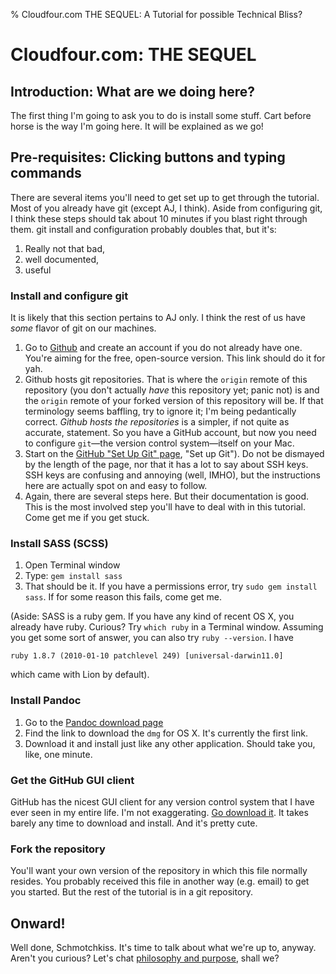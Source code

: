 % Cloudfour.com THE SEQUEL: A Tutorial for possible Technical Bliss?

# Cloudfour.com: THE SEQUEL

## Introduction: What are we doing here?

The first thing I'm going to ask you to do is install some stuff. Cart before horse is the way I'm going here. It will be explained as we go!

## Pre-requisites: Clicking buttons and typing commands

There are several items you'll need to get set up to get through the tutorial. Most of you already have git (except AJ, I think). Aside from configuring git, I think these steps should tak about 10 minutes if you blast right through them. git install and configuration probably doubles that, but it's:

1. Really not that bad,
2. well documented,
3. useful

### Install and configure git

It is likely that this section pertains to AJ only. I think the rest of us have *some* flavor of git on our machines.

1. Go to [Github](https://github.com/signup/free "Free account signup") and create an account if you do not already have one. You're aiming for the free, open-source version. This link should do it for yah.
2. Github hosts git repositories. That is where the `origin` remote of this repository (you don't actually *have* this repository yet; panic not) is and the `origin` remote of your forked version of this repository will be. If that terminology seems baffling, try to ignore it; I'm being pedantically correct. *Github hosts the repositories* is a simpler, if not quite as accurate, statement.
    So you have a GitHub account, but now you need to configure `git`—the version control system—itself on your Mac.
3. Start on the [GitHub "Set Up Git" page](http://help.github.com/mac-set-up-git/), "Set up Git"). Do not be dismayed by the length of the page, nor that it has a lot to say about SSH keys. SSH keys are confusing and annoying (well, IMHO), but the instructions here are actually spot on and easy to follow.
4. Again, there are several steps here. But their documentation is good. This is the most involved step you'll have to deal with in this tutorial. Come get me if you get stuck.

### Install SASS (SCSS)

1. Open Terminal window
2. Type: `gem install sass`
3. That should be it. If you have a permissions error, try `sudo gem install sass`. If for some reason this fails, come get me.

(Aside: SASS is a ruby gem. If you have any kind of recent OS X, you already have ruby. Curious? Try `which ruby` in a Terminal window. Assuming you get some sort of answer, you can also try `ruby --version`. I have

`ruby 1.8.7 (2010-01-10 patchlevel 249) [universal-darwin11.0]`

which came with Lion by default).

### Install Pandoc

1. Go to the [Pandoc download page](http://code.google.com/p/pandoc/downloads/list "Pandoc downloads")
2. Find the link to download the `dmg` for OS X. It's currently the first link.
3. Download it and install just like any other application. Should take you, like, one minute.

### Get the GitHub GUI client

GitHub has the nicest GUI client for any version control system that I have ever seen in my entire life. I'm not exaggerating. [Go download it](http://mac.github.com/ "GitHub for Mac"). It takes barely any time to download and install. And it's pretty cute.

### Fork the repository

You'll want your own version of the repository in which this file normally resides. You probably received this file in another way (e.g. email) to get you started. But the rest of the tutorial is in a git repository.

## Onward!

Well done, Schmotchkiss. It's time to talk about what we're up to, anyway. Aren't you curious? Let's chat [philosophy and purpose](philosophy.html), shall we?